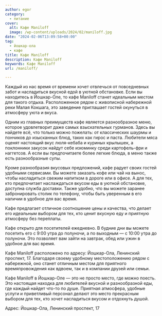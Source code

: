 ```yaml
---
author: egor
category:
  - питание
cover:
  alt: Кафе Maniloff
  image: /wp-content/uploads/2024/02/maniloff.jpg
date: "2024-02-06T13:09:58+00:00"
tag:
  - йошкар-ола
  - кафе
title: Кафе Maniloff
description: Кафе Maniloff
keywords: Кафе Maniloff
url: /maniloff/

---
```

Каждый из нас время от времени хочет отвлечься от повседневных забот и насладиться вкусной едой в уютной обстановке. Если вы находитесь в Йошкар-Оле, то кафе Maniloff станет идеальным местом для такого отдыха. Расположенное рядом с живописной набережной реки Малая Кокшага, это заведение приглашает гостей окунуться в атмосферу уюта и вкуса.

Одним из главных преимуществ кафе является разнообразное меню, которое удовлетворит даже самых взыскательных гурманов. Здесь вы найдете всё, что только можно пожелать: от классических шаурмы и пончиков до изысканных блюд, таких как гирос и паста. Любители мяса оценят настоящий вкус люля-кебаба и куриных крылышек, а поклонники закусок найдут себе изюминку среди картофель-фри и наггетсов. А если вы предпочитаете более легкие блюда, в меню также есть разнообразные супы.

Кроме разнообразия вкусовых предложений, кафе радует своих гостей удобными сервисами. Вы можете заказать кофе или чай на вынос, чтобы насладиться свежим напитком в дороге или в офисе. А для тех, кто предпочитает наслаждаться вкусом еды в уютной обстановке, доступна служба доставки. Также удобно, что вы можете заранее забронировать столик по телефону, чтобы быть уверенным в его наличии в удобное для вас время.

Кафе предлагает отличное соотношение цены и качества, что делает его идеальным выбором для тех, кто ценит вкусную еду и приятную атмосферу без переплаты.

Кафе открыто для посетителей ежедневно. В будние дни вы можете посетить его с 9:00 утра до полуночи, а по выходным — с 10:00 утра до полуночи. Это позволяет вам зайти на завтрак, обед или ужин в удобное для вас время.

Кафе Maniloff расположено по адресу: Йошкар-Ола, Ленинский проспект, 17. Благодаря своему удобному местоположению рядом с набережной, оно станет отличным местом для приятного времяпровождения как вдвоем, так и в компании друзей или семьи.

Кафе Maniloff в Йошкар-Оле — это не просто место, где можно поесть. Это настоящая находка для любителей вкусной и разнообразной еды, где каждый найдет что-то по душе. Приятная атмосфера, удобные услуги и приветливый персонал делают это место прекрасным выбором для тех, кто хочет насладиться вкусом и отдохнуть душой.

Адрес: Йошкар-Ола, Ленинский проспект, 17
